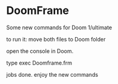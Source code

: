 DoomFrame
=========

Some new commands for Doom 1/ultimate


to run it:
 move both files to Doom folder
 
open the console in Doom.

type exec Doomframe.frm

jobs done. enjoy the new commands
